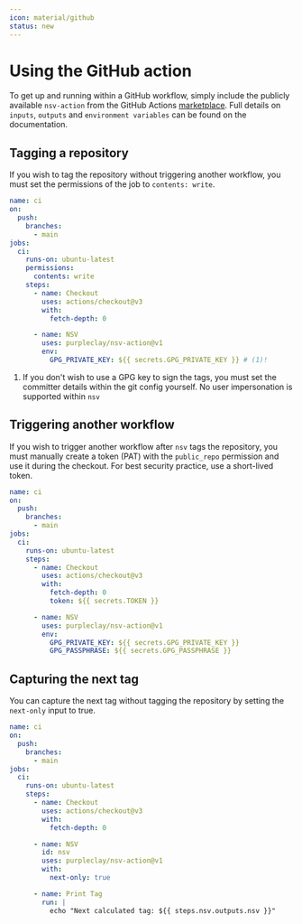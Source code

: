 ```yaml
---
icon: material/github
status: new
---
```


# Using the GitHub action

To get up and running within a GitHub workflow, simply include the publicly available `nsv-action` from the GitHub Actions [marketplace](https://github.com/marketplace/actions/nsv-next-semantic-version). Full details on `inputs`, `outputs` and `environment variables` can be found on the documentation.

## Tagging a repository

If you wish to tag the repository without triggering another workflow, you must set the permissions of the job to `contents: write`.

```{.yaml linenums="1" hl_lines="10"}
name: ci
on:
  push:
    branches:
      - main
jobs:
  ci:
    runs-on: ubuntu-latest
    permissions:
      contents: write
    steps:
      - name: Checkout
        uses: actions/checkout@v3
        with:
          fetch-depth: 0

      - name: NSV
        uses: purpleclay/nsv-action@v1
        env:
          GPG_PRIVATE_KEY: ${{ secrets.GPG_PRIVATE_KEY }} # (1)!
```

1. If you don't wish to use a GPG key to sign the tags, you must set the committer details within the git config yourself. No user impersonation is supported within `nsv`

## Triggering another workflow

If you wish to trigger another workflow after `nsv` tags the repository, you must manually create a token (PAT) with the `public_repo` permission and use it during the checkout. For best security practice, use a short-lived token.

```{.yaml linenums="1" hl_lines="14"}
name: ci
on:
  push:
    branches:
      - main
jobs:
  ci:
    runs-on: ubuntu-latest
    steps:
      - name: Checkout
        uses: actions/checkout@v3
        with:
          fetch-depth: 0
          token: ${{ secrets.TOKEN }}

      - name: NSV
        uses: purpleclay/nsv-action@v1
        env:
          GPG_PRIVATE_KEY: ${{ secrets.GPG_PRIVATE_KEY }}
          GPG_PASSPHRASE: ${{ secrets.GPG_PASSPHRASE }}
```

## Capturing the next tag

You can capture the next tag without tagging the repository by setting the `next-only` input to true.


```{.yaml linenums="1" hl_lines="19"}
name: ci
on:
  push:
    branches:
      - main
jobs:
  ci:
    runs-on: ubuntu-latest
    steps:
      - name: Checkout
        uses: actions/checkout@v3
        with:
          fetch-depth: 0

      - name: NSV
        id: nsv
        uses: purpleclay/nsv-action@v1
        with:
          next-only: true

      - name: Print Tag
        run: |
          echo "Next calculated tag: ${{ steps.nsv.outputs.nsv }}"
```
